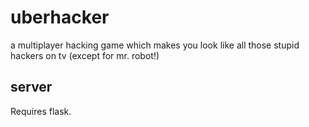 # uberhacker
a multiplayer hacking game which makes you look like all those stupid hackers on tv (except for mr. robot!)

## server
Requires flask.
